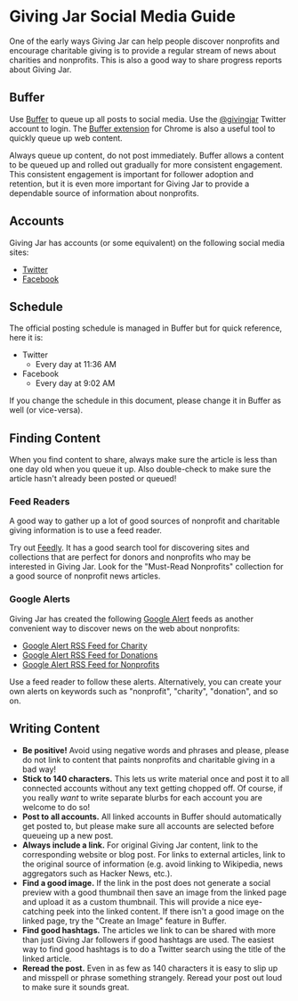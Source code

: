 # Giving Jar Social Media Guide

One of the early ways Giving Jar can help people discover nonprofits and encourage charitable giving is to provide a regular stream of news about charities and nonprofits. This is also a good way to share progress reports about Giving Jar.

## Buffer

Use [Buffer][1] to queue up all posts to social media. Use the [@givingjar][2] Twitter account to login. The [Buffer extension][3] for Chrome is also a useful tool to quickly queue up web content.

Always queue up content, do not post immediately. Buffer allows a content to be queued up and rolled out gradually for more consistent engagement. This consistent engagement is important for follower adoption and retention, but it is even more important for Giving Jar to provide a dependable source of information about nonprofits.

## Accounts

Giving Jar has accounts (or some equivalent) on the following social media sites:

* [Twitter][2]
* [Facebook][4]

## Schedule

The official posting schedule is managed in Buffer but for quick reference, here it is:

* Twitter
  * Every day at 11:36 AM
* Facebook
  * Every day at 9:02 AM

If you change the schedule in this document, please change it in Buffer as well (or vice-versa).

## Finding Content

When you find content to share, always make sure the article is less than one day old when you queue it up. Also double-check to make sure the article hasn't already been posted or queued!

### Feed Readers

A good way to gather up a lot of good sources of nonprofit and charitable giving information is to use a feed reader.

Try out [Feedly][5]. It has a good search tool for discovering sites and collections that are perfect for donors and nonprofits who may be interested in Giving Jar. Look for the "Must-Read Nonprofits" collection for a good source of nonprofit news articles.

### Google Alerts

Giving Jar has created the following [Google Alert][6] feeds as another convenient way to discover news on the web about nonprofits:

* [Google Alert RSS Feed for Charity][7]
* [Google Alert RSS Feed for Donations][8]
* [Google Alert RSS Feed for Nonprofits][9]

Use a feed reader to follow these alerts. Alternatively, you can create your own alerts on keywords such as "nonprofit", "charity", "donation", and so on.

## Writing Content

* **Be positive!**
  Avoid using negative words and phrases and please, please do not link to content that paints nonprofits and charitable giving in a bad way!
* **Stick to 140 characters.**
  This lets us write material once and post it to all connected accounts without any text getting chopped off. Of course, if you really *want* to write separate blurbs for each account you are welcome to do so!
* **Post to all accounts.**
  All linked accounts in Buffer should automatically get posted to, but please make sure all accounts are selected before queueing up a new post.
* **Always include a link.**
  For original Giving Jar content, link to the corresponding website or blog post. For links to external articles, link to the original source of information (e.g. avoid linking to Wikipedia, news aggregators such as Hacker News, etc.).
* **Find a good image.**
  If the link in the post does not generate a social preview with a good thumbnail then save an image from the linked page and upload it as a custom thumbnail. This will provide a nice eye-catching peek into the linked content. If there isn't a good image on the linked page, try the "Create an Image" feature in Buffer.
* **Find good hashtags.**
  The articles we link to can be shared with more than just Giving Jar followers if good hashtags are used. The easiest way to find good hashtags is to do a Twitter search using the title of the linked article.
* **Reread the post.**
  Even in as few as 140 characters it is easy to slip up and misspell or phrase something strangely. Reread your post out loud to make sure it sounds great.



[1]: https://buffer.com "Buffer Homepage"
[2]: https://twitter.com/givingjar "@givingjar on Twitter"
[3]: https://chrome.google.com/webstore/detail/buffer/noojglkidnpfjbincgijbaiedldjfbhh "Buffer Chrome Extension"
[4]: https://www.facebook.com/givingjarorg "Giving Jar on Facebook"
[5]: http://feedly.com/ "Feedly Feed Reader"
[6]: https://www.google.com/alerts "Google Alerts Homepage"
[7]: https://www.google.com/alerts/feeds/13563901852716296435/5406387826721543372 "Google Alert Feed for Charity"
[8]: https://www.google.com/alerts/feeds/13563901852716296435/465982762232547854 "Google Alert Feed for Donations"
[9]: https://www.google.com/alerts/feeds/13563901852716296435/17476652701629686177 "Google Alert Feed for Nonprofits"
